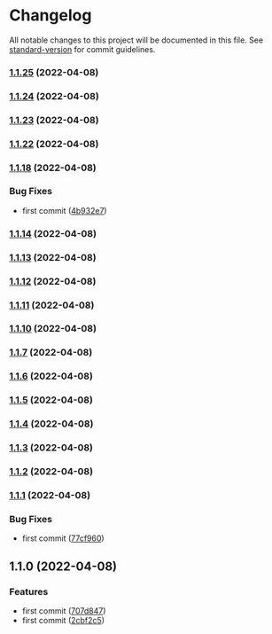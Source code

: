 # Changelog

All notable changes to this project will be documented in this file. See [standard-version](https://github.com/conventional-changelog/standard-version) for commit guidelines.

### [1.1.25](https://github.com/luckyxts/common_react_utils/compare/v1.1.24...v1.1.25) (2022-04-08)

### [1.1.24](https://github.com/luckyxts/common_react_utils/compare/v1.1.23...v1.1.24) (2022-04-08)

### [1.1.23](https://github.com/luckyxts/common_react_utils/compare/v1.1.15...v1.1.23) (2022-04-08)

### [1.1.22](https://github.com/luckyxts/common_react_utils/compare/v1.1.15...v1.1.22) (2022-04-08)

### [1.1.18](https://github.com/luckyxts/common_react_utils/compare/v1.1.14...v1.1.15) (2022-04-08)


### Bug Fixes

* first commit ([4b932e7](https://github.com/luckyxts/common_react_utils/commit/4b932e7f6b81c58090325e7d265079ac41817fbe))

### [1.1.14](https://github.com/luckyxts/common_react_utils/compare/v1.1.13...v1.1.14) (2022-04-08)

### [1.1.13](https://github.com/luckyxts/common_react_utils/compare/v1.1.11...v1.1.13) (2022-04-08)

### [1.1.12](https://github.com/luckyxts/common_react_utils/compare/v1.1.11...v1.1.12) (2022-04-08)

### [1.1.11](https://github.com/luckyxts/common_react_utils/compare/v1.1.10...v1.1.11) (2022-04-08)

### [1.1.10](https://github.com/luckyxts/common_react_utils/compare/v1.1.7...v1.1.10) (2022-04-08)

### [1.1.7](https://github.com/luckyxts/common_react_utils/compare/v1.1.6...v1.1.7) (2022-04-08)

### [1.1.6](https://github.com/luckyxts/common_react_utils/compare/v1.1.5...v1.1.6) (2022-04-08)

### [1.1.5](https://github.com/luckyxts/common_react_utils/compare/v1.1.4...v1.1.5) (2022-04-08)

### [1.1.4](https://github.com/luckyxts/common_react_utils/compare/v1.1.3...v1.1.4) (2022-04-08)

### [1.1.3](https://github.com/luckyxts/common_react_utils/compare/v1.1.1...v1.1.3) (2022-04-08)

### [1.1.2](https://github.com/luckyxts/common_react_utils/compare/v1.1.1...v1.1.2) (2022-04-08)

### [1.1.1](https://github.com/luckyxts/common_react_utils/compare/v1.1.0...v1.1.1) (2022-04-08)


### Bug Fixes

* first commit ([77cf960](https://github.com/luckyxts/common_react_utils/commit/77cf9606cedf26c2e9e6bbfb3ae596c245b0a9cf))

## 1.1.0 (2022-04-08)


### Features

* first commit ([707d847](https://github.com/luckyxts/common_react_utils/commit/707d8470e3612719bf8b76f92a81980586a41b46))
* first commit ([2cbf2c5](https://github.com/luckyxts/common_react_utils/commit/2cbf2c5fcf0a55b5c39c7b9dbc44e595c612d69c))
